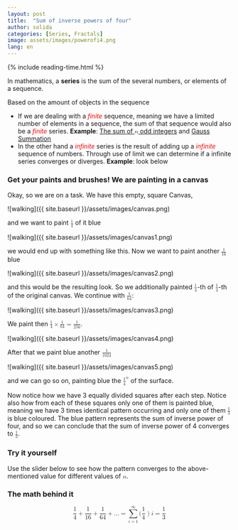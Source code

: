 ```yaml
---
layout: post
title:  "Sum of inverse powers of four"
author: solida
categories: [Series, Fractals]
image: assets/images/powerofi4.png
lang: en
---
```

{% include reading-time.html %}

In mathematics, a **series** is the sum of the several numbers, or elements of a
sequence. 

Based on the amount of objects in the sequence
- If we are dealing with a <span style="color: red;">*finite*</span> sequence, meaning we have a limited
number of elements in a sequence, the sum of that sequence would also be a <span style="color: red;">*finite*</span>
series.  **Example**: [The sum of <math display="inline"><mi>n</mi></math> odd integers](https://visualproofs.github.io/series/algebra/2022/04/15/n-odd-numbers.html) and [Gauss Summation](https://visualproofs.github.io/series/2022/05/12/gauss.html)
- In the other hand a <span style="color: red;">*infinite*</span> series is the result of adding up a <span style="color: red;">*infinite*</span>
sequence of numbers. Through use of limit we can determine if a infinite series
converges or diverges. **Example**: look below

### Get your paints and brushes! We are painting in a canvas
Okay, so we are on a task. We have this empty, square Canvas,

![walking]({{ site.baseurl }}/assets/images/canvas.png)

and we want to paint <math display="inline"><mfrac><mn>1</mn><mn>4</mn></mfrac></math> of it blue

![walking]({{ site.baseurl }}/assets/images/canvas1.png)

we would end up with something like this. Now we want to paint another <math display="inline"><mfrac><mn>1</mn><mn>16</mn></mfrac></math> blue

![walking]({{ site.baseurl }}/assets/images/canvas2.png)

and this would be the resulting look. So we additionally painted <math display="inline"><mfrac><mn>1</mn><mn>4</mn></mfrac></math>-th of <math display="inline"><mfrac><mn>1</mn><mn>4</mn></mfrac></math>-th of the original canvas. We continue with <math display="inline"><mfrac><mn>1</mn><mn>64</mn></mfrac></math>:

![walking]({{ site.baseurl }}/assets/images/canvas3.png)

We paint then <math display="inline"><mfrac><mn>1</mn><mn>4</mn></mfrac><mo>&times;</mo><mfrac><mn>1</mn><mn>64</mn></mfrac><mo>=</mo><mfrac><mn>1</mn><mn>256</mn></mfrac></math>.

![walking]({{ site.baseurl }}/assets/images/canvas4.png)

After that we paint blue another <math display="inline"><mfrac><mn>1</mn><mn>1024</mn></mfrac></math>

![walking]({{ site.baseurl }}/assets/images/canvas5.png)

and we can go so on, painting blue the <math display="inline"><msup><mrow><mfrac><mn>1</mn><mn>4</mn></mfrac></mrow><mi>n</mi></msup></math> of the surface.

Now notice how we have 3 equally divided squares after each step. Notice also how from each of these squares only one
of them is painted blue, meaning we have 3 times identical pattern occurring and only one of them <math display="inline"><mfrac><mn>1</mn><mn>3</mn></mfrac></math> is blue coloured.
The blue pattern represents the sum of inverse power of four, and so we can conclude that the sum of inverse power of 4 converges to <math display="inline"><mfrac><mn>1</mn><mn>3</mn></mfrac></math>.


### Try it yourself
Use the slider below to see how the pattern converges to the above-mentioned value for different values of <math display="inline"><mi>n</mi></math>.

<div id="observablehq-6c0f974d">
  <div class="observablehq-viewof-levels"></div>
  <div class="observablehq-dom"></div>
</div>
<script type="module">
  import {Runtime, Inspector} from "https://cdn.jsdelivr.net/npm/@observablehq/runtime@4/dist/runtime.js";
  import define from "https://api.observablehq.com/@864af2bf64442aa6/inverse-power-of-4.js?v=3";
  (new Runtime).module(define, name => {
    if (name === "viewof levels") return Inspector.into("#observablehq-6c0f974d .observablehq-viewof-levels")();
    if (name === "dom") return Inspector.into("#observablehq-6c0f974d .observablehq-dom")();
  });
</script>

### The math behind it

<math display="block">
  <mrow>
    <mfrac>
      <mn>1</mn>
      <mn>4</mn>
    </mfrac>
    <mo>+</mo>
    <mfrac>
      <mn>1</mn>
      <mn>16</mn>
    </mfrac>
    <mo>+</mo>
    <mfrac>
      <mn>1</mn>
      <mn>64</mn>
    </mfrac>
    <mo>+</mo>
    <mi>.</mi>
    <mi>.</mi>
    <mi>.</mi>
    <mo>=</mo>
    <mrow>
      <munderover>
        <mo movablelimits="false">∑</mo>
        <mrow>
          <mi>i</mi>
          <mo>=</mo>
          <mn>1</mn>
        </mrow>
        <mi>∞</mi>
      </munderover>
    </mrow>
    <mrow>
    <mo stretchy="false" form="prefix">(</mo>
    <mfrac>
      <mn>1</mn>
      <mn>4</mn>
    </mfrac>
    <mo stretchy="false" form="prefix">)</mo>
    </mrow>
    <msup>
      <mi>i</mi>
    </msup>
    <mo>=</mo>
    <mfrac>
      <mn>1</mn>
      <mn>3</mn>
    </mfrac>
  </mrow>
</math>